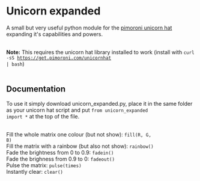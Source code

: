 # Unicorn expanded
A small but very useful python module for the <a href="https://shop.pimoroni.com/products/unicorn-hat">pimoroni unicorn hat</a> expanding it's capabilities and powers.<br><br>

<b>Note:</b> This requires the unicorn hat library installed to work (install with <code>curl -sS https://get.pimoroni.com/unicornhat | bash</code>)<br><br>

## Documentation
To use it simply download unicorn_expanded.py, place it in the same folder as your unicorn hat script and put <code>from unicorn_expanded import *</code> at the top of the file. <br><br>

Fill the whole matrix one colour (but not show):
<code>fill(R, G, B)</code><br>
Fill the matrix with a rainbow (but also not show): 
<code>rainbow()</code><br>
Fade the brightness from 0 to 0.9:
<code>fadein()</code><br>
Fade the brighness from 0.9 to 0:
<code>fadeout()</code><br>
Pulse the matrix:
<code>pulse(times)</code><br>
Instantly clear:
<code>clear()</code><br>

